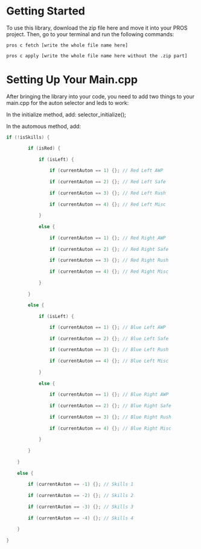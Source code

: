 # Getting Started
To use this library, download the zip file here and move it into your PROS project. Then, go to your terminal and run the following commands:

`pros c fetch [write the whole file name here]`

`pros c apply [write the whole file name here without the .zip part]`

# Setting Up Your Main.cpp
After bringing the library into your code, you need to add two things to your main.cpp for the auton selector and leds to work:

In the initialize method, add:
selector_initialize();

In the automous method, add:

```cpp
if (!isSkills) {

		if (isRed) {
  
			if (isLeft) {
   
				if (currentAuton == 1) {}; // Red Left AWP
    
				if (currentAuton == 2) {}; // Red Left Safe
    
				if (currentAuton == 3) {}; // Red Left Rush
    
				if (currentAuton == 4) {}; // Red Left Misc
    
			}
   
			else {
   
				if (currentAuton == 1) {}; // Red Right AWP
    
				if (currentAuton == 2) {}; // Red Right Safe
    
				if (currentAuton == 3) {}; // Red Right Rush
    
				if (currentAuton == 4) {}; // Red Right Misc
    
			}
   
		}
  
		else {
  
			if (isLeft) {

				if (currentAuton == 1) {}; // Blue Left AWP
    
				if (currentAuton == 2) {}; // Blue Left Safe
    
				if (currentAuton == 3) {}; // Blue Left Rush
    
				if (currentAuton == 4) {}; // Blue Left Misc
    
			}
   
			else {
   
				if (currentAuton == 1) {}; // Blue Right AWP
    
				if (currentAuton == 2) {}; // Blue Right Safe
    
				if (currentAuton == 3) {}; // Blue Right Rush
    
				if (currentAuton == 4) {}; // Blue Right Misc
    
			}
   
		}
  
	}
 
	else {
 
		if (currentAuton == -1) {}; // Skills 1
  
		if (currentAuton == -2) {}; // Skills 2
  
		if (currentAuton == -3) {}; // Skills 3
  
		if (currentAuton == -4) {}; // Skills 4
  
	}
 
}
```
